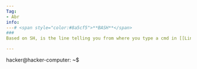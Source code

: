 ```yaml
---
Tag:
- Abr 
info: 
---# <span style="color:#8a5cf5">**BASH**</span>
### 
Based on SH, is the line telling you from where you type a cmd in [[Linux]] terminal 

---
```


hacker@hacker-computer: ~$
